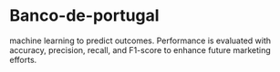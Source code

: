 # Banco-de-portugal
machine learning to predict outcomes. Performance is evaluated with accuracy, precision, recall, and F1-score to enhance future marketing efforts.
